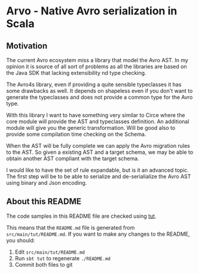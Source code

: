 Arvo - Native Avro serialization in Scala
======================

## Motivation
The current Avro ecosystem miss a library that model the Avro AST. In my opinion it is source of all sort of problems as
all the libraries are based on the Java SDK that lacking extensibility nd type checking.

The Avro4s library, even if providing a quite sensible typeclasses it has some drawbacks as well. It depends on shapeless
even if you don't want to generate the typeclasses and does not provide a common type for the Avro type.

With this library I want to have something very similar to Circe where the core module will provide the AST and typeclasses
definition. An additional module will give you the generic transformation. Will be good also to provide some compilation 
time checking on the Schema.

When the AST will be fully complete we can apply the Avro migration rules to the AST. So given a existing AST and a target 
schema, we may be able to obtain another AST compliant with the target schema.

I would like to have the set of rule expandable, but is it an advanced topic. The first step will be to be able to 
serialize and de-serialialize the Avro AST using binary and Json encoding.

## About this README

The code samples in this README file are checked using [tut](https://github.com/tpolecat/tut).

This means that the `README.md` file is generated from `src/main/tut/README.md`. If you want to make any changes to the README, you should:

1. Edit `src/main/tut/README.md`
2. Run `sbt tut` to regenerate `./README.md`
3. Commit both files to git
